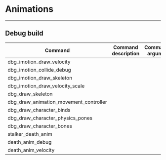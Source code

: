 # Animations

___

## Debug build

| Command | Command description | Command's argument |
|---|---|---|
| dbg_imotion_draw_velocity |  |  |
| dbg_imotion_collide_debug |  |  |
| dbg_imotion_draw_skeleton |  |  |
| dbg_imotion_draw_velocity_scale |  |  |
| dbg_draw_skeleton |  |  |
| dbg_draw_animation_movement_controller |  |  |
| dbg_draw_character_binds |  |  |
| dbg_draw_character_physics_pones |  |  |
| dbg_draw_character_bones |  |  |
| stalker_death_anim |  |  |
| death_anim_debug |  |  |
| death_anim_velocity |  |  |
